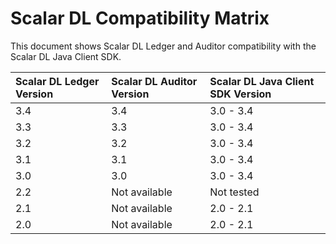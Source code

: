 # Scalar DL Compatibility Matrix

This document shows Scalar DL Ledger and Auditor compatibility with the Scalar DL Java Client SDK.

|Scalar DL Ledger Version   |Scalar DL Auditor Version  |Scalar DL Java Client SDK Version  |
|:--------------------------|:--------------------------|:----------------------------------|
|3.4  |3.4   |3.0 - 3.4   |
|3.3  |3.3   |3.0 - 3.4   |
|3.2  |3.2   |3.0 - 3.4   |
|3.1  |3.1   |3.0 - 3.4   |
|3.0  |3.0   |3.0 - 3.4   |
|2.2  |Not available   |Not tested  |
|2.1  |Not available   |2.0 - 2.1   |
|2.0  |Not available   |2.0 - 2.1   |
